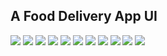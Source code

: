 ## A Food Delivery App UI

![](assets/ss/home.png)
![](assets/ss/2.png)
![](assets/ss/restaurant.png)
![](assets/ss/restaurant-order.png)
![](assets/ss/cart.png)
![](assets/ss/order-preview.png)
![](assets/ss/order.png)
![](assets/ss/fev-res.png)
![](assets/ss/saved-add.png)
![](assets/ss/user-info.png)
![](assets/ss/edit-info.png)
